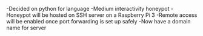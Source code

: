 -Decided on python for language
-Medium interactivity honeypot
-Honeypot will be hosted on SSH server on a Raspberry Pi 3
-Remote access will be enabled once port forwarding is set up safely
  -Now have a domain name for server
  
